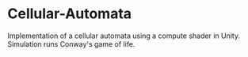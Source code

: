 # Cellular-Automata

Implementation of a cellular automata using a compute shader in Unity.
Simulation runs Conway's game of life.

